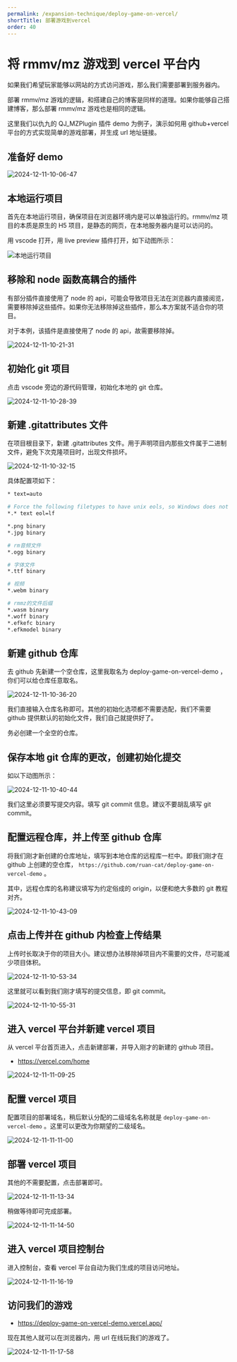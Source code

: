 ```yaml
---
permalink: /expansion-technique/deploy-game-on-vercel/
shortTitle: 部署游戏到vercel
order: 40
---
```


# 将 rmmv/mz 游戏到 vercel 平台内

如果我们希望玩家能够以网站的方式访问游戏，那么我们需要部署到服务器内。

部署 rmmv/mz 游戏的逻辑，和搭建自己的博客是同样的道理。如果你能够自己搭建博客，那么部署 rmmv/mz 游戏也是相同的逻辑。

这里我们以仇九的 QJ_MZPlugin 插件 demo 为例子，演示如何用 github+vercel 平台的方式实现简单的游戏部署，并生成 url 地址链接。

## 准备好 demo

![2024-12-11-10-06-47](https://gh-img-store.ruan-cat.com/img/2024-12-11-10-06-47.png)

## 本地运行项目

首先在本地运行项目，确保项目在浏览器环境内是可以单独运行的。rmmv/mz 项目的本质是原生的 H5 项目，是静态的网页，在本地服务器内是可以访问的。

用 vscode 打开，用 live preview 插件打开，如下动图所示：

![本地运行项目](https://gh-img-store.ruan-cat.com/img/2024-12-11-10-16-53.gif)

## 移除和 node 函数高耦合的插件

有部分插件直接使用了 node 的 api，可能会导致项目无法在浏览器内直接阅览，需要移除掉这些插件。如果你无法移除掉这些插件，那么本方案就不适合你的项目。

对于本例，该插件是直接使用了 node 的 api，故需要移除掉。

![2024-12-11-10-21-31](https://gh-img-store.ruan-cat.com/img/2024-12-11-10-21-31.png)

## 初始化 git 项目

点击 vscode 旁边的源代码管理，初始化本地的 git 仓库。

![2024-12-11-10-28-39](https://gh-img-store.ruan-cat.com/img/2024-12-11-10-28-39.gif)

## 新建 .gitattributes 文件

在项目根目录下，新建 .gitattributes 文件。用于声明项目内那些文件属于二进制文件，避免下次克隆项目时，出现文件损坏。

![2024-12-11-10-32-15](https://gh-img-store.ruan-cat.com/img/2024-12-11-10-32-15.png)

具体配置项如下：

```bash
* text=auto

# Force the following filetypes to have unix eols, so Windows does not break them
*.* text eol=lf

*.png binary
*.jpg binary

# rm音频文件
*.ogg binary

# 字体文件
*.ttf binary

# 视频
*.webm binary

# rmmz的文件后缀
*.wasm binary
*.woff binary
*.efkefc binary
*.efkmodel binary
```

## 新建 github 仓库

去 github 先新建一个空仓库，这里我取名为 deploy-game-on-vercel-demo ，你们可以给仓库任意取名。

![2024-12-11-10-36-20](https://gh-img-store.ruan-cat.com/img/2024-12-11-10-36-20.gif)

我们直接输入仓库名称即可。其他的初始化选项都不需要选配，我们不需要 github 提供默认的初始化文件，我们自己就提供好了。

务必创建一个全空的仓库。

## 保存本地 git 仓库的更改，创建初始化提交

如以下动图所示：

![2024-12-11-10-40-44](https://gh-img-store.ruan-cat.com/img/2024-12-11-10-40-44.gif)

我们这里必须要写提交内容。填写 git commit 信息。建议不要胡乱填写 git commit。

## 配置远程仓库，并上传至 github 仓库

将我们刚才新创建的仓库地址，填写到本地仓库的远程库一栏中。即我们刚才在 github 上创建的空仓库， `https://github.com/ruan-cat/deploy-game-on-vercel-demo` 。

其中，远程仓库的名称建议填写为约定俗成的 origin，以便和绝大多数的 git 教程对齐。

![2024-12-11-10-43-09](https://gh-img-store.ruan-cat.com/img/2024-12-11-10-43-09.gif)

## 点击上传并在 github 内检查上传结果

上传时长取决于你的项目大小。建议想办法移除掉项目内不需要的文件，尽可能减少项目体积。

![2024-12-11-10-53-34](https://gh-img-store.ruan-cat.com/img/2024-12-11-10-53-34.gif)

这里就可以看到我们刚才填写的提交信息，即 git commit。

![2024-12-11-10-55-31](https://gh-img-store.ruan-cat.com/img/2024-12-11-10-55-31.png)

## 进入 vercel 平台并新建 vercel 项目

从 vercel 平台首页进入，点击新建部署，并导入刚才的新建的 github 项目。

- https://vercel.com/home

![2024-12-11-11-09-25](https://gh-img-store.ruan-cat.com/img/2024-12-11-11-09-25.gif)

## 配置 vercel 项目

配置项目的部署域名，稍后默认分配的二级域名名称就是 `deploy-game-on-vercel-demo` 。这里可以更改为你期望的二级域名。

![2024-12-11-11-11-00](https://gh-img-store.ruan-cat.com/img/2024-12-11-11-11-00.png)

## 部署 vercel 项目

其他的不需要配置，点击部署即可。

![2024-12-11-11-13-34](https://gh-img-store.ruan-cat.com/img/2024-12-11-11-13-34.png)

稍做等待即可完成部署。

![2024-12-11-11-14-50](https://gh-img-store.ruan-cat.com/img/2024-12-11-11-14-50.gif)

## 进入 vercel 项目控制台

进入控制台，查看 vercel 平台自动为我们生成的项目访问地址。

![2024-12-11-11-16-19](https://gh-img-store.ruan-cat.com/img/2024-12-11-11-16-19.png)

## 访问我们的游戏

- https://deploy-game-on-vercel-demo.vercel.app/

现在其他人就可以在浏览器内，用 url 在线玩我们的游戏了。

![2024-12-11-11-17-58](https://gh-img-store.ruan-cat.com/img/2024-12-11-11-17-58.png)
